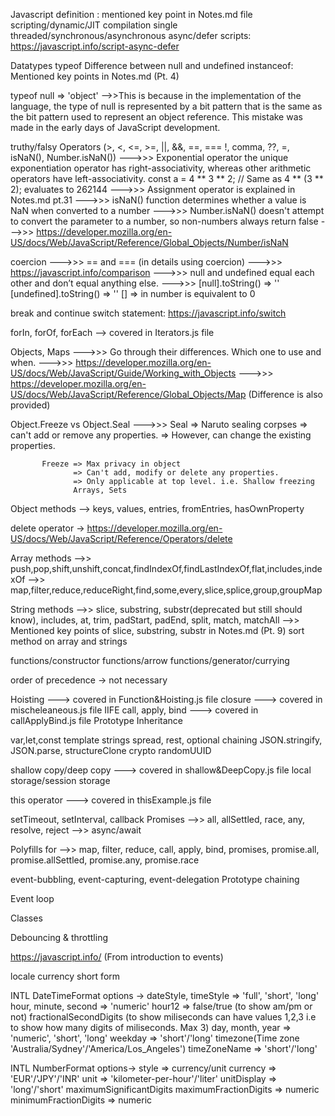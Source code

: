 Javascript definition : mentioned key point in Notes.md file
scripting/dynamic/JIT compilation
single threaded/synchronous/asynchronous
async/defer scripts: https://javascript.info/script-async-defer

Datatypes
typeof
Difference between null and undefined
instanceof: Mentioned key points in Notes.md (Pt. 4)

typeof null => 'object'
    -->>This is because in the implementation of the language, the type of null is represented by a bit pattern that is the same as    the bit pattern used to represent an object reference. This mistake was made in the early days of JavaScript development.


truthy/falsy
Operators (>, <, <=, >=, ||, &&, ==, === !, comma, ??, =, isNaN(), Number.isNaN())
    --->>> Exponential operator
            the unique exponentiation operator has right-associativity, whereas other arithmetic operators have left-associativity.
            const a = 4 ** 3 ** 2; // Same as 4 ** (3 ** 2); evaluates to 262144
    --->>> Assignment operator is explained in Notes.md pt.31
    --->>> isNaN() function determines whether a value is NaN when converted to a number
    --->>> Number.isNaN() doesn't attempt to convert the parameter to a number, so non-numbers always return false
    --->>> https://developer.mozilla.org/en-US/docs/Web/JavaScript/Reference/Global_Objects/Number/isNaN
    
coercion
    --->>> == and === (in details using coercion)
    --->>> https://javascript.info/comparison
    --->>> null and undefined equal each other and don’t equal anything else.
    --->>> [null].toString() => ''
           [undefined].toString() => ''
           [] => in number is equivalent to 0

break and continue
switch statement: https://javascript.info/switch

forIn, forOf, forEach --> covered in Iterators.js file

Objects, Maps 
    --->>> Go through their differences. Which one to use and when.
    --->>> https://developer.mozilla.org/en-US/docs/Web/JavaScript/Guide/Working_with_Objects
    --->>> https://developer.mozilla.org/en-US/docs/Web/JavaScript/Reference/Global_Objects/Map (Difference is also provided)

Object.Freeze vs Object.Seal
    --->>> Seal => Naruto sealing corpses
                => can't add or remove any properties.
                => However, can change the existing properties.

           Freeze => Max privacy in object
                  => Can't add, modify or delete any properties.
                  => Only applicable at top level. i.e. Shallow freezing
                  Arrays, Sets

Object methods --> keys, values, entries, fromEntries, hasOwnProperty

delete operator -> https://developer.mozilla.org/en-US/docs/Web/JavaScript/Reference/Operators/delete

Array methods
-->> push,pop,shift,unshift,concat,findIndexOf,findLastIndexOf,flat,includes,indexOf
-->> map,filter,reduce,reduceRight,find,some,every,slice,splice,group,groupMap

String methods
-->> slice, substring, substr(deprecated but still should know), includes, at, trim, padStart, padEnd, split, match, matchAll
-->> Mentioned key points of slice, substring, substr in Notes.md (Pt. 9)
sort method on array and strings

functions/constructor functions/arrow functions/generator/currying

order of precedence -> not necessary

Hoisting ---> covered in Function&Hoisting.js file
closure ---> covered in mischeleaneous.js file
IIFE
call, apply, bind ---> covered in callApplyBind.js file
Prototype Inheritance

var,let,const
template strings
spread, rest, optional chaining
JSON.stringify, JSON.parse, structureClone
crypto randomUUID

shallow copy/deep copy ---> covered in shallow&DeepCopy.js file
local storage/session storage

this operator ---> covered in thisExample.js file

setTimeout, setInterval, callback
Promises
-->> all, allSettled, race, any, resolve, reject
-->> async/await

Polyfills for
-->> map, filter, reduce, call, apply, bind, promises, promise.all, promise.allSettled, promise.any, promise.race

event-bubbling, event-capturing, event-delegation
Prototype chaining

Event loop

Classes

Debouncing & throttling

https://javascript.info/ (From introduction to events)

locale
currency short form

INTL DateTimeFormat
options ->
dateStyle, timeStyle => 'full', 'short', 'long'
hour, minute, second => 'numeric'
hour12 => false/true (to show am/pm or not)
fractionalSecondDigits (to show miliseconds can have values 1,2,3 i.e to show how many digits of miliseconds. Max 3)
day, month, year => 'numeric', 'short', 'long'
weekday => 'short'/'long'
timezone(Time zone 'Australia/Sydney'/'America/Los_Angeles')
timeZoneName => 'short'/'long'

INTL NumberFormat
options->
style => currency/unit
currency => 'EUR'/'JPY'/'INR'
unit => 'kilometer-per-hour'/'liter'
unitDisplay => 'long'/'short'
maximumSignificantDigits
maximumFractionDigits => numeric
minimumFractionDigits => numeric
